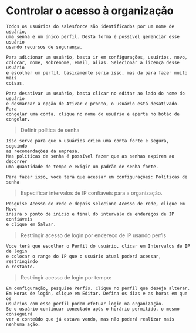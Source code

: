 # Controlar o acesso à organização

    Todos os usuários do salesforce são identificados por um nome de usuário,
    uma senha e um único perfil. Desta forma é possível gerenciar esse usuário
    usando recursos de segurança.

    Para adicionar um usuário, basta ir em configurações, usuários, novo,
    colocar, nome, sobrenome, email, alias. Selecionar a licença desse usuário
    e escolher um perfil, basicamente seria isso, mas da para fazer muito mais
    coisas.

    Para desativar um usuário, basta clicar no editar ao lado do nome do usuário
    e desmarcar a opção de Ativar e pronto, o usuário está desativado. Para
    congelar uma conta, clique no nome do usuário e aperte no botão de congelar.

> Definir política de senha

    Isso serve para que o usuários criem uma conta forte e segura, seguindo
    as recomendações da empresa.
    Nas políticas de senha é possível fazer que as senhas expirem ao decorrer
    uma quantidade de tempo e exigir um padrão de senha forte.

    Para fazer isso, você terá que acessar em configurações: Políticas de senha

> Especificar intervalos de IP confiáveis para a organização.

    Pesquise Acesso de rede e depois selecione Acesso de rede, clique em Novo
    insira o ponto de início e final do intervalo de endereços de IP confiáveis
    e clique em Salvar.

> Restringir acesso de login por endereço de IP usando perfis

    Voce terá que escolher o Perfil do usuário, clicar em Intervalos de IP de login
    e colocar o range do IP que o usuário atual poderá acessar, restringindo
    o restante.

> Restringir acesso de login por tempo:

    Em configuração, pesquise Perfis. Clique no perfil que deseja alterar.
    Em Horas de login, clique em Editar. Defina os dias e as horas em que os 
    usuários com esse perfil podem efetuar login na organização.
    Se o usuário continuar conectado após o horário permitido, o mesmo conseguirá
    ver o conteúdo que já estava vendo, mas não poderá realizar mais nenhuma ação.

